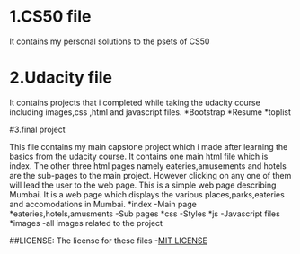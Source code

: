 # 1.CS50 file

It contains my personal solutions to the psets of CS50





# 2.Udacity file


It contains projects that i completed while taking the udacity course including images,css ,html and javascript files.
*Bootstrap
*Resume
*toplist





#3.final project

This file contains my main capstone project which i made after learning the basics from the udacity course.
It contains one main html file which is index.
The other three html pages namely eateries,amusements and hotels are the sub-pages to the main project.
   However clicking on any one of them will lead the user to the web page.
This is a simple web page describing Mumbai.
It is a web page which displays the various places,parks,eateries and accomodations in Mumbai.
*index                       -Main page
*eateries,hotels,amusments   -Sub pages
*css                         -Styles
*js                          -Javascript files                
*images                      -all images related to the project  

##LICENSE:
The license for these files -[MIT LICENSE](https://choosealicense.com/licenses/mit/)